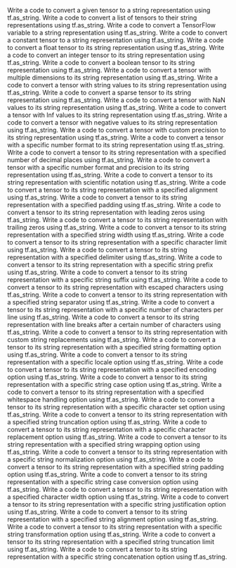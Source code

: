 Write a code to convert a given tensor to a string representation using tf.as_string.
Write a code to convert a list of tensors to their string representations using tf.as_string.
Write a code to convert a TensorFlow variable to a string representation using tf.as_string.
Write a code to convert a constant tensor to a string representation using tf.as_string.
Write a code to convert a float tensor to its string representation using tf.as_string.
Write a code to convert an integer tensor to its string representation using tf.as_string.
Write a code to convert a boolean tensor to its string representation using tf.as_string.
Write a code to convert a tensor with multiple dimensions to its string representation using tf.as_string.
Write a code to convert a tensor with string values to its string representation using tf.as_string.
Write a code to convert a sparse tensor to its string representation using tf.as_string.
Write a code to convert a tensor with NaN values to its string representation using tf.as_string.
Write a code to convert a tensor with Inf values to its string representation using tf.as_string.
Write a code to convert a tensor with negative values to its string representation using tf.as_string.
Write a code to convert a tensor with custom precision to its string representation using tf.as_string.
Write a code to convert a tensor with a specific number format to its string representation using tf.as_string.
Write a code to convert a tensor to its string representation with a specified number of decimal places using tf.as_string.
Write a code to convert a tensor with a specific number format and precision to its string representation using tf.as_string.
Write a code to convert a tensor to its string representation with scientific notation using tf.as_string.
Write a code to convert a tensor to its string representation with a specified alignment using tf.as_string.
Write a code to convert a tensor to its string representation with a specified padding using tf.as_string.
Write a code to convert a tensor to its string representation with leading zeros using tf.as_string.
Write a code to convert a tensor to its string representation with trailing zeros using tf.as_string.
Write a code to convert a tensor to its string representation with a specified string width using tf.as_string.
Write a code to convert a tensor to its string representation with a specific character limit using tf.as_string.
Write a code to convert a tensor to its string representation with a specified delimiter using tf.as_string.
Write a code to convert a tensor to its string representation with a specific string prefix using tf.as_string.
Write a code to convert a tensor to its string representation with a specific string suffix using tf.as_string.
Write a code to convert a tensor to its string representation with escaped characters using tf.as_string.
Write a code to convert a tensor to its string representation with a specified string separator using tf.as_string.
Write a code to convert a tensor to its string representation with a specific number of characters per line using tf.as_string.
Write a code to convert a tensor to its string representation with line breaks after a certain number of characters using tf.as_string.
Write a code to convert a tensor to its string representation with custom string replacements using tf.as_string.
Write a code to convert a tensor to its string representation with a specified string formatting option using tf.as_string.
Write a code to convert a tensor to its string representation with a specific locale option using tf.as_string.
Write a code to convert a tensor to its string representation with a specified encoding option using tf.as_string.
Write a code to convert a tensor to its string representation with a specific string case option using tf.as_string.
Write a code to convert a tensor to its string representation with a specified whitespace handling option using tf.as_string.
Write a code to convert a tensor to its string representation with a specific character set option using tf.as_string.
Write a code to convert a tensor to its string representation with a specified string truncation option using tf.as_string.
Write a code to convert a tensor to its string representation with a specific character replacement option using tf.as_string.
Write a code to convert a tensor to its string representation with a specified string wrapping option using tf.as_string.
Write a code to convert a tensor to its string representation with a specific string normalization option using tf.as_string.
Write a code to convert a tensor to its string representation with a specified string padding option using tf.as_string.
Write a code to convert a tensor to its string representation with a specific string case conversion option using tf.as_string.
Write a code to convert a tensor to its string representation with a specified character width option using tf.as_string.
Write a code to convert a tensor to its string representation with a specific string justification option using tf.as_string.
Write a code to convert a tensor to its string representation with a specified string alignment option using tf.as_string.
Write a code to convert a tensor to its string representation with a specific string transformation option using tf.as_string.
Write a code to convert a tensor to its string representation with a specified string truncation limit using tf.as_string.
Write a code to convert a tensor to its string representation with a specific string concatenation option using tf.as_string.